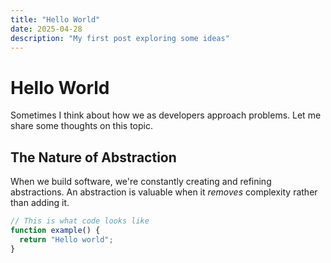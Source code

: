 ```yaml
---
title: "Hello World"
date: 2025-04-28
description: "My first post exploring some ideas"
---
```


# Hello World

Sometimes I think about how we as developers approach problems. Let me share some thoughts on this topic.

## The Nature of Abstraction

When we build software, we're constantly creating and refining abstractions. An abstraction is valuable when it _removes_ complexity rather than adding it.

```js
// This is what code looks like
function example() {
  return "Hello world";
}